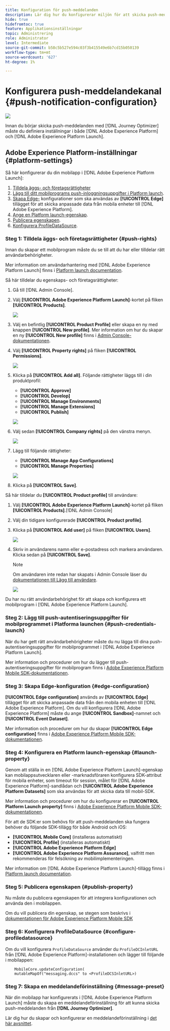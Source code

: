 ```yaml
---
title: Konfiguration för push-meddelanden
description: Lär dig hur du konfigurerar miljön för att skicka push-meddelanden med Journey Optimizer
hide: true
hidefromtoc: true
feature: Applikationsinställningar
topic: Administrering
role: Administrator
level: Intermediate
source-git-commit: b58c5b527e594c03f3b415549e6b7cd15b050139
workflow-type: tm+mt
source-wordcount: '627'
ht-degree: 1%

---
```


# Konfigurera push-meddelandekanal {#push-notification-configuration}

![](assets/do-not-localize/badge.png)

Innan du börjar skicka push-meddelanden med [!DNL Journey Optimizer] måste du definiera inställningar i både [!DNL Adobe Experience Platform] och [!DNL Adobe Experience Platform Launch].

## Adobe Experience Platform-inställningar {#platform-settings}

Så här konfigurerar du din mobilapp i [!DNL Adobe Experience Platform Launch]:

1. [Tilldela äggs- och företagsrättigheter](#push-rights)
1. [Lägg till ditt mobilprograms push-inloggningsuppgifter i Platform launch](#push-credentials-launch).
1. [Skapa Edge-](#edge-configuration) konfigurationer som ska användas av  **[!UICONTROL Edge]** tillägget för att skicka anpassade data från mobila enheter till  [!DNL Adobe Experience Platform].
1. [Ange en Platform launch-egenskap](#launch-property).
1. [Publicera egenskapen](#publish-property).
1. [Konfigurera ProfileDataSource](#configure-profiledatasource).

### Steg 1: Tilldela äggs- och företagsrättigheter {#push-rights}

Innan du skapar ett mobilprogram måste du se till att du har eller tilldelar rätt användarbehörigheter.

Mer information om användarhantering med [!DNL Adobe Experience Platform Launch] finns i [Platform launch documentation](https://experienceleague.adobe.com/docs/launch/using/admin/user-permissions.html#experience-cloud-permissions).

Så här tilldelar du egenskaps- och företagsrättigheter:

1. Gå till [!DNL Admin Console].

1. Välj **[!UICONTROL Adobe Experience Platform Launch]**-kortet på fliken **[!UICONTROL Products]**.

   ![](assets/push_product_1.png)

1. Välj en befintlig **[!UICONTROL Product Profile]** eller skapa en ny med knappen **[!UICONTROL New profile]**. Mer information om hur du skapar en ny **[!UICONTROL New profile]** finns i [Admin Console-dokumentationen](https://experienceleague.adobe.com/docs/experience-platform/access-control/ui/create-profile.html#ui).

1. Välj **[!UICONTROL Property rights]** på fliken **[!UICONTROL Permissions]**.

   ![](assets/push_product_2.png)

1. Klicka på **[!UICONTROL Add all]**. Följande rättigheter läggs till i din produktprofil:
   * **[!UICONTROL Approve]**
   * **[!UICONTROL Develop]**
   * **[!UICONTROL Manage Environments]**
   * **[!UICONTROL Manage Extensions]**
   * **[!UICONTROL Publish]**

   ![](assets/push_product_3.png)

1. Välj sedan **[!UICONTROL Company rights]** på den vänstra menyn.

   ![](assets/push_product_4.png)

1. Lägg till följande rättigheter:

   * **[!UICONTROL Manage App Configurations]**
   * **[!UICONTROL Manage Properties]**

   ![](assets/push_product_5.png)

1. Klicka på **[!UICONTROL Save]**.

Så här tilldelar du **[!UICONTROL Product profile]** till användare:

1. Välj **[!UICONTROL Adobe Experience Platform Launch]**-kortet på fliken **[!UICONTROL Products]**.[!DNL Admin Console]

1. Välj din tidigare konfigurerade **[!UICONTROL Product profile]**.

1. Klicka på **[!UICONTROL Add user]** på fliken **[!UICONTROL Users]**.

   ![](assets/push_product_6.png)

1. Skriv in användarens namn eller e-postadress och markera användaren. Klicka sedan på **[!UICONTROL Save]**.

   >[!NOTE]
   >
   >Om användaren inte redan har skapats i Admin Console läser du [dokumentationen till Lägg till användare](https://helpx.adobe.com/enterprise/admin-guide.html/enterprise/using/manage-users-individually.ug.html#add-users).

   ![](assets/push_product_7.png)


Du har nu rätt användarbehörighet för att skapa och konfigurera ett mobilprogram i [!DNL Adobe Experience Platform Launch].

### Steg 2: Lägg till push-autentiseringsuppgifter för mobilprogrammet i Platforma launchen {#push-credentials-launch}

När du har gett rätt användarbehörigheter måste du nu lägga till dina push-autentiseringsuppgifter för mobilprogrammet i [!DNL Adobe Experience Platform Launch].

Mer information och procedurer om hur du lägger till push-autentiseringsuppgifter för mobilprogram finns i [Adobe Experience Platform Mobile SDK-dokumentationen](https://aep-sdks.gitbook.io/docs/beta/adobe-journey-optimizer#configure-the-journey-optimizer-extension-in-launch).

<!--
Note that to add push credentials in [!DNL Adobe Experience Platform Launch], the owner of the mobile app should fetch them from APNs/FCM.
1. From [!DNL Adobe Experience Platform Launch], ensure that **[!UICONTROL Client Side]** is selected in the drop-down menu.

1. Select the **[!UICONTROL App Configurations]** tab in the left-hand panel and click **[!UICONTROL App Configuration]** to create a new configuration.

1. Enter a **[!UICONTROL Name]** for the configuration.

1. From the **[!UICONTROL Messaging Service Type]** drop-down menu, select the **[!UICONTROL Messaging service type]** to be used for these credentials. Here, we selected **[!UICONTROL Apple Push Notification Service]** since we are working with iOS.

1. Enter the mobile app **[!UICONTROL Bundle Id]** in the **[!UICONTROL App ID (iOS Bundle ID)]** field if you are using Apple push notification service or in the **[!UICONTROL App ID (Android package name)]** field if you are using Firebase Cloud Messaging.

    ![](assets/push_launch_app_configuration.png)

1. Drag and drop the .p8 key file or the .json private key file to the **[!UICONTROL Push Credentials]** field.

1. Enter the **[!UICONTROL Key Id]** and **[!UICONTROL Team Id]** if you are using Apple push notification service.

1. Click **[!UICONTROL Save]** to create your app configuration.
-->

### Steg 3: Skapa Edge-konfiguration {#edge-configuration}

**[!UICONTROL Edge configuration]** används av  **[!UICONTROL Edge]** tillägget för att skicka anpassade data från den mobila enheten till  [!DNL Adobe Experience Platform].
Om du vill konfigurera [!DNL Adobe Experience Platform] måste du ange **[!UICONTROL Sandbox]**-namnet och **[!UICONTROL Event Dataset]**.

Mer information och procedurer om hur du skapar **[!UICONTROL Edge configuration]** finns i [Adobe Experience Platform Mobile SDK-dokumentationen](https://aep-sdks.gitbook.io/docs/getting-started/configure-datastreams).


<!--
1. From [!DNL Adobe Experience Platform Launch], select the **[!UICONTROL Edge Configurations]** tab and click **[!UICONTROL Edge Configurations]**.
    
1. Select **[!UICONTROL New Edge Configuration]** to add a new **[!UICONTROL Edge Configuration]**.
1. Enter a **[!UICONTROL Name]** and click **[!UICONTROL Save]**

1. Click the **[!UICONTROL Adobe Experience Platform]** toggle to enable it.

1. Fill in the **[!UICONTROL Sandbox]**, **[!UICONTROL Event dataset]** and **[!UICONTROL Profile Dataset]** fields. Then, click **[!UICONTROL Save]**.
    
    ![](assets/push-config-4.png)
-->

### Steg 4: Konfigurera en Platform launch-egenskap {#launch-property}

Genom att ställa in en [!DNL Adobe Experience Platform Launch]-egenskap kan mobilappsutvecklaren eller -marknadsföraren konfigurera SDK-attribut för mobila enheter, som timeout för session, målet för [!DNL Adobe Experience Platform]-sandlådan och **[!UICONTROL Adobe Experience Platform Datasets]** som ska användas för att skicka data till mobil-SDK.

Mer information och procedurer om hur du konfigurerar en **[!UICONTROL Platform Launch property]** finns i [Adobe Experience Platform Mobile SDK-dokumentationen](https://aep-sdks.gitbook.io/docs/getting-started/create-a-mobile-property#create-a-mobile-property).

För att de SDK:er som behövs för att push-meddelanden ska fungera behöver du följande SDK-tillägg för både Android och iOS:

* **[!UICONTROL Mobile Core]** (installeras automatiskt)
* **[!UICONTROL Profile]** (installeras automatiskt)
* **[!UICONTROL Adobe Experience Platform Edge]**
* **[!UICONTROL Adobe Experience Platform Assurance]**, valfritt men rekommenderas för felsökning av mobilimplementeringen.

Mer information om [!DNL Adobe Experience Platform Launch]-tillägg finns i [Platform launch documentation](https://experienceleague.adobe.com/docs/launch-learn/implementing-in-mobile-android-apps-with-launch/configure-launch/launch-add-extensions.html).

<!--

1. From [!DNL Adobe Experience Platform Launch], ensure that **[!UICONTROL Client Side]** is selected in the drop-down menu.

1. select the **[!UICONTROL Properties]** tab and click **[!UICONTROL New Property]**.

    ![](assets/push-config-6.png)

1. Enter a **[!UICONTROL Name]** for your new property.

1. Select **[!UICONTROL Mobile]** as **[!UICONTROL Platform]**.

    ![](assets/push-config-7.png)

1. Click **[!UICONTROL Save]** to create your new property.

To configure **[!UICONTROL Adobe Experience Platform Edge Extension]** to send custom data from mobile devices to [!DNL Adobe Experience Platform].

1. Select your previously created property and select the **[!UICONTROL Extensions]** tab to view the extensions for this property.

    ![](assets/push-config-8.png)

1. Click **[!UICONTROL Configure]** under the **[!UICONTROL Adobe Experience Platform Edge]** Network' extension.

1. From the **[!UICONTROL Edge Configuration]** drop-down list, select the **[!UICONTROL Edge Configuration]** created in the previous steps. For more information on **[!UICONTROL Edge Configuration]**, refer to this [section](#edge-configuration).

1. Click **[!UICONTROL Save]**.

To configure **[!UICONTROL Adobe Experience Platform Messaging]** extension to send push profile and push interactions to the correct datasets, follow the same steps as above. Use **[!UICONTROL Sandbox]**, **[!UICONTROL Event dataset]** and **[!UICONTROL Profile Dataset]** created in the [Adobe Experience Platform setup](#edge-configuration).
-->

### Steg 5: Publicera egenskapen {#publish-property}

Nu måste du publicera egenskapen för att integrera konfigurationen och använda den i mobilappen.

Om du vill publicera din egenskap, se stegen som beskrivs i [dokumentationen för Adobe Experience Platform Mobile SDK](https://aep-sdks.gitbook.io/docs/getting-started/create-a-mobile-property#publish-the-configuration)

### Steg 6: Konfigurera ProfileDataSource {#configure-profiledatasource}

Om du vill konfigurera `ProfileDataSource` använder du `ProfileDCInletURL` från [!DNL Adobe Experience Platform]-installationen och lägger till följande i mobilappen:

```
    MobileCore.updateConfiguration(
    mutableMapOf("messaging.dccs" to <ProfileDCSInletURL>)
```

<!--
## Test your mobile app with custom action {#mobile-app-test}

After configuring your mobile app in both Adobe Experience Platform and Adobe Launch, you can now test it before sending push notifications to your profiles. In this use case, we will create a journey to target our mobile app and set a custom action which will trigger the push notification.

You can use a test mobile app for this use case. For more on this, refer to this [page](https://wiki.corp.adobe.com/pages/viewpage.action?spaceKey=CJM&title=Details+of+setting+the+mobile+test+app) (internal use only).

For this journey to work, you need to create an XDM schema. For more information, refer to [XDM documentation](https://experienceleague.adobe.com/docs/experience-platform/xdm/schema/composition.html?lang=en#schemas-and-data-ingestion).

1. In the left menu, click **[!UICONTROL Data]** then **[!UICONTROL Schemas]** under **[!UICONTROL Data management]** to create your XDM schema.

    ![](assets/test_push_1.png)

1. Click **[!UICONTROL Create schema]** then select **[!UICONTROL XDM Experience event]**.

    ![](assets/test_push_2.png)

1. In the right pane, enter the name of your schema and description. Enable this schema for **[!UICONTROL Profile]**.

1. In the left pane, click **[!UICONTROL Add]** under **[!UICONTROL Mixins]** and select  **[!UICONTROL Create a new Mixin]**. For more information on how to create mixin, refer to [XDM System documentation](https://experienceleague.adobe.com/docs/experience-platform/xdm/api/create-mixin.html?lang=en#api).

    ![](assets/test_push_3.png)

1. Enter a **[!UICONTROL Display Name]** and a **[!UICONTROL Description]**. Click **[!UICONTROL Add mixin]** when done.

    ![](assets/test_push_4.png)

1. In the **[!UICONTROL Field properties]** window, add a **[!UICONTROL Field name]**, **[!UICONTROL Display name]** and select **[!UICONTROL String]** as **[!UICONTROL Type]**.

    ![](assets/test_push_5.png)

1. Check **[!UICONTROL Required]** and click **[!UICONTROL Apply]**.

1. Click **[!UICONTROL Save]**. Your schema is now created and can be used in an **[!UICONTROL Event schema]**.

You then need to set up an **[!UICONTROL Event schema]** where you will set the custom action which you will need to enter in your mobile app to trigger your push notification.

1. From the left menu of the home page, click the **[!UICONTROL Admin]** icon, then click **[!UICONTROL Manage]** from the **[!UICONTROL Events]** card to create your new **[!UICONTROL Event schema]**.

1. Click **[!UICONTROL Add]**, the event configuration pane opens on the right side of the screen.

    ![](assets/test_push_6.png)

1. Enter the name of your event. You can also add a description.

1. In the **[!UICONTROL Event ID type]** field, select **[!UICONTROL Rule Based]**.

1. In the **[!UICONTROL Parameters]**, select your previously created XDM event.

    ![](assets/test_push_7.png)

1. Click **[!UICONTROL Edit]** in the **[!UICONTROL Event ID condition]** field.

1. Drag and your previously added mixin to define the condition that will be used by the system to identify the events that will trigger your journey.

    ![](assets/test_push_8.png)

1. Type in the syntax that you will need to use to trigger your push notification in your test app, in this example **order confirmation**.

    ![](assets/test_push_9.png)

1. Select **[!UICONTROL ECID]** as your **[!UICONTROL Namespace]**.

1. Click **[!UICONTROL Ok]** then **[!UICONTROL Save]**.

Your **[!UICONTROL Event schema]** is now created and can now be used in a journey.

1. In the left menu from [!DNL Journey Optimizer] homepage, click **[!UICONTROL Journeys]**.

1. Click **[!UICONTROL Create]** to create a new journey.

    ![](assets/test_push_10.png)

1. Edit the journey's properties in the configuration pane displayed on the right side. Learn more in this [section](building-journeys/journey-gs.md#change-properties).

1. Start by drag and dropping the **[!UICONTROL Event schema]** created in the previous steps from the **[!UICONTROL Events]** drop-down.

    ![](assets/test_push_11.png)

1. From the **[!UICONTROL Actions]** drop-down, drag and drop a **[!UICONTROL Message]** activity to your journey.

1. Select a previously created message. For more information on how to create push notifications, refer to this [page](create-message.md).

1. Drag and drop an **[!UICONTROL End]** activity to your journey.

1. Activate **[!UICONTROL Test]** to your journey to start testing your push notifications and click **[!UICONTROL Trigger an event]**.

    ![](assets/test_push_12.png)

1. Enter your ECID in the **[!UICONTROL Key]** field then your event that will trigger the push notification in our case **order confirmation**.

    ![](assets/test_push_13.png)

1. Click **[!UICONTROL Send]**.

Your event will be triggered and you will receive your push notification to your mobile app.

![](assets/test_push_14.png)
-->

### Steg 7: Skapa en meddelandeförinställning {#message-preset}

När din mobilapp har konfigurerats i [!DNL Adobe Experience Platform Launch] måste du skapa en meddelandeförinställning för att kunna skicka push-meddelanden från **[!DNL Journey Optimizer]**.

Lär dig hur du skapar och konfigurerar en meddelandeförinställning i [det här avsnittet](configuration/message-presets.md).